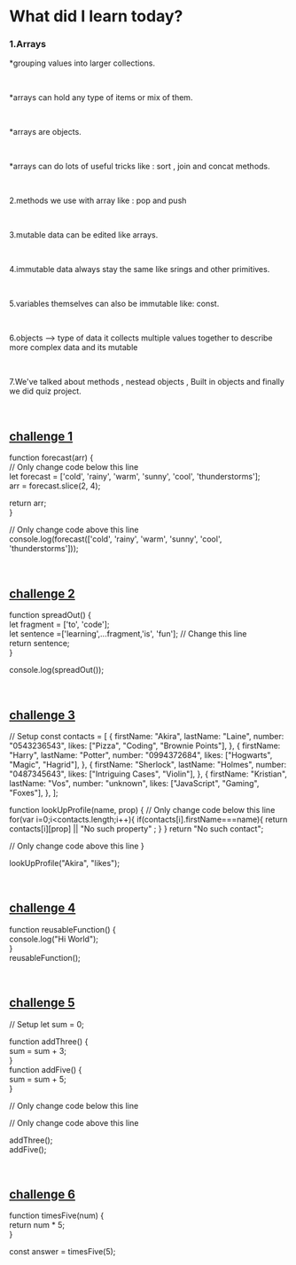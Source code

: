 <h1>What did I learn today?</h1>
<h3>1.Arrays</h3>
<p>*grouping values into larger collections.</p> </br>
<p>*arrays can hold any type of items or mix of them. </p></br>
<p>*arrays are objects.</p> </br>
<p>*arrays can do lots of useful tricks like : sort , join and concat methods.</p> </br>
<p>2.methods we use with array like : pop and push</p> </br>
<p>3.mutable data can be edited like arrays.</p></br>
<p>4.immutable data always stay the same like srings and other primitives.</p> </br>
<p>5.variables themselves can also be immutable like: const. </p> </br>
<p>6.objects --> type of data it collects multiple values together to describe more complex data and its mutable</p> </br>
<p>7.We've talked about methods , nestead objects , Built in objects and finally we did quiz project.</p> </br>

<h2><a href = "https://www.freecodecamp.org/learn/javascript-algorithms-and-data-structures/basic-data-structures/copy-array-items-using-slice">challenge 1</a></h2>
<p>
  function forecast(arr) {  </br>
  // Only change code below this line </br>
  let forecast = ['cold', 'rainy', 'warm', 'sunny',       'cool', 'thunderstorms']; </br>
  arr = forecast.slice(2, 4); </br>

  return arr; </br>
} </br>

// Only change code above this line </br>
console.log(forecast(['cold', 'rainy', 'warm', 'sunny', 'cool', 'thunderstorms'])); </br>
</p> </br>

<h2><a href="https://www.freecodecamp.org/learn/javascript-algorithms-and-data-structures/basic-data-structures/combine-arrays-with-the-spread-operator">challenge 2</a></h2>
<p>
  function spreadOut() {  </br>
  let fragment = ['to', 'code'];  </br>
  let sentence =['learning',...fragment,'is', 'fun']; // Change this line  </br>
  return sentence;  </br>
}  </br>

console.log(spreadOut());  </br>
</p>  </br>

<h2><a href = "https://www.freecodecamp.org/learn/javascript-algorithms-and-data-structures/basic-javascript/profile-lookup">challenge 3 </a></h2>
<p>
  // Setup
const contacts = [
  {
    firstName: "Akira",
    lastName: "Laine",
    number: "0543236543",
    likes: ["Pizza", "Coding", "Brownie Points"],
  },
  {
    firstName: "Harry",
    lastName: "Potter",
    number: "0994372684",
    likes: ["Hogwarts", "Magic", "Hagrid"],
  },
  {
    firstName: "Sherlock",
    lastName: "Holmes",
    number: "0487345643",
    likes: ["Intriguing Cases", "Violin"],
  },
  {
    firstName: "Kristian",
    lastName: "Vos",
    number: "unknown",
    likes: ["JavaScript", "Gaming", "Foxes"],
  },
];

function lookUpProfile(name, prop) {
  // Only change code below this line
  for(var i=0;i<contacts.length;i++){
    if(contacts[i].firstName===name){
      return contacts[i][prop] || "No such property" ; 
    }
  }
  return "No such contact";

  // Only change code above this line
}

lookUpProfile("Akira", "likes");
</p> </br>

<h2> <a href="https://www.freecodecamp.org/learn/javascript-algorithms-and-data-structures/basic-javascript/write-reusable-javascript-with-functions">challenge 4 </a></h2>
<p>
  function reusableFunction() {  </br>
  console.log("Hi World");  </br>
}  </br>
reusableFunction();  </br>
</p> </br>

<h2> <a href="https://www.freecodecamp.org/learn/javascript-algorithms-and-data-structures/basic-javascript/understanding-undefined-value-returned-from-a-function">challenge 5 </a></h2>
<p>
  // Setup
let sum = 0;  </br>

function addThree() { </br>
  sum = sum + 3; </br>
} </br>
function addFive() { </br>
  sum = sum + 5; </br>
} </br>

// Only change code below this line </br>


// Only change code above this line </br>

addThree(); </br>
addFive(); </br>
</p> </br>

<h2><a href = "https://www.freecodecamp.org/learn/javascript-algorithms-and-data-structures/basic-javascript/return-a-value-from-a-function-with-return">challenge 6</a></h2>
<p>
  function timesFive(num) { </br>
  return num * 5; </br>
} </br>

const answer = timesFive(5); </br>
</p> </br>






